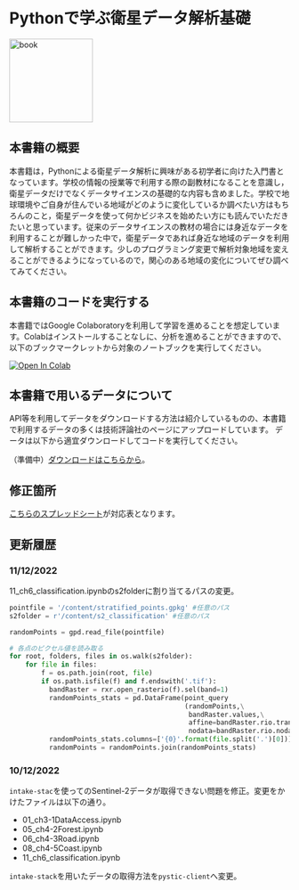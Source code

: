 # Pythonで学ぶ衛星データ解析基礎

<a href="https://gihyo.jp/book/2022/978-4-297-13232-3"><img src="https://gihyo.jp/assets/images/cover/2022/thumb/TH320_9784297132323.jpg" title="book" width="150" border="0" /></a>

## 本書籍の概要

本書籍は，Pythonによる衛星データ解析に興味がある初学者に向けた入門書となっています。学校の情報の授業等で利用する際の副教材になることを意識し，衛星データだけでなくデータサイエンスの基礎的な内容も含めました。学校で地球環境やご自身が住んでいる地域がどのように変化しているか調べたい方はもちろんのこと，衛星データを使って何かビジネスを始めたい方にも読んでいただきたいと思っています。従来のデータサイエンスの教材の場合には身近なデータを利用することが難しかった中で，衛星データであれば身近な地域のデータを利用して解析することができます。少しのプログラミング変更で解析対象地域を変えることができるようになっているので，関心のある地域の変化についてぜひ調べてみてください。

## 本書籍のコードを実行する

本書籍ではGoogle Colaboratoryを利用して学習を進めることを想定しています。Colabはインストールすることなしに、分析を進めることができますので、以下のブックマークレットから対象のノートブックを実行してください。

<a href="https://colab.research.google.com/github/tamanome/satelliteBook/blob/main/" target="_parent"><img src="https://colab.research.google.com/assets/colab-badge.svg" alt="Open In Colab"/></a> 

## 本書籍で用いるデータについて

API等を利用してデータをダウンロードする方法は紹介しているものの、本書籍で利用するデータの多くは技術評論社のページにアップロードしています。
データは以下から適宜ダウンロードしてコードを実行してください。

（準備中）[ダウンロードはこちらから]()。

## 修正箇所

[こちらのスプレッドシート](https://docs.google.com/spreadsheets/d/1dNwlP8ZvFief8ZRS22i-b_T17BwQmhEMHpFv81cUmLc/edit#gid=0)が対応表となります。

## 更新履歴

### 11/12/2022

11_ch6_classification.ipynbのs2folderに割り当てるパスの変更。

```python
pointfile = '/content/stratified_points.gpkg' #任意のパス
s2folder = r'/content/s2_classification' #任意のパス

randomPoints = gpd.read_file(pointfile)

# 各点のピクセル値を読み取る
for root, folders, files in os.walk(s2folder):
    for file in files:
        f = os.path.join(root, file)
        if os.path.isfile(f) and f.endswith('.tif'):
          bandRaster = rxr.open_rasterio(f).sel(band=1)
          randomPoints_stats = pd.DataFrame(point_query
                                            (randomPoints,\
                                             bandRaster.values,\
                                             affine=bandRaster.rio.transform(),\
                                             nodata=bandRaster.rio.nodata))
          randomPoints_stats.columns=['{0}'.format(file.split('.')[0])]
          randomPoints = randomPoints.join(randomPoints_stats)
```

### 10/12/2022

`intake-stac`を使ってのSentinel-2データが取得できない問題を修正。変更をかけたファイルは以下の通り。

- 01_ch3-1DataAccess.ipynb
- 05_ch4-2Forest.ipynb
- 06_ch4-3Road.ipynb
- 08_ch4-5Coast.ipynb
- 11_ch6_classification.ipynb

`intake-stack`を用いたデータの取得方法を`pystic-client`へ変更。
